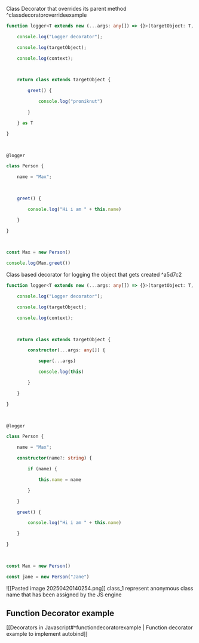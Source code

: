 Class Decorator that overrides its parent method ^classdecoratoroverrideexample

```ts
function logger<T extends new (...args: any[]) => {}>(targetObject: T, context: ClassDecoratorContext) {

    console.log("Logger decorator");

    console.log(targetObject);

    console.log(context);

  

    return class extends targetObject {

        greet() {

            console.log("proniknut")

        }

    } as T

}

  

@logger

class Person {

    name = "Max";

  

    greet() {

        console.log("Hi i am " + this.name)

    }

}

  

const Max = new Person()

console.log(Max.greet())
```


Class based decorator for logging the object that gets created ^a5d7c2
```ts
function logger<T extends new (...args: any[]) => {}>(targetObject: T, context: ClassDecoratorContext) {

    console.log("Logger decorator");

    console.log(targetObject);

    console.log(context);

  

    return class extends targetObject {

        constructor(...args: any[]) {

            super(...args)

            console.log(this)

        }

    }

}

  

@logger

class Person {

    name = "Max";

    constructor(name?: string) {

        if (name) {

            this.name = name

        }

    }

    greet() {

        console.log("Hi i am " + this.name)

    }

}

  

const Max = new Person()

const jane = new Person("Jane")
```

![[Pasted image 20250420140254.png]]
class_1 represent anonymous class name that has been assigned by the JS engine



## Function Decorator example
[[Decorators in Javascript#^functiondecoratorexample | Function decorator example to implement autobind]]